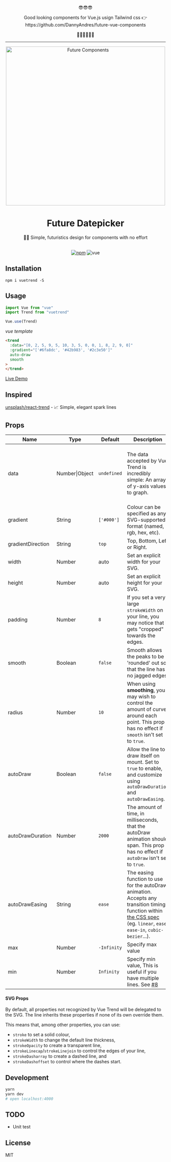 <p align=center>😎😎😎</p>
<p align=center>Good looking components for Vue.js usign Tailwind css 👉 https://github.com/DannyAndres/future-vue-components</p>
<p align=center>🤙🏻🤙🏻🤙🏻</p>

---

<div align="center">
  <img src="./iamges/front.png" width="500" alt="Future Components">
  <br>
  <h1>Future Datepicker</h1>
  <p>👌🏻 Simple, futuristics design for components with no effort</p>
  <br>
  <a href="https://www.npmjs.com/package/future-vue-components"><img src="https://img.shields.io/badge/npm-v0.0.2-orange?style=flat-square" alt="npm"></a>
  <img src="https://img.shields.io/badge/vue-v3.11.0-blue?style=flat-square" alt="vue">

</div>

## Installation

```shell
npm i vuetrend -S
```

## Usage

```js
import Vue from "vue"
import Trend from "vuetrend"

Vue.use(Trend)
```

_vue template_

```html
<trend
  :data="[0, 2, 5, 9, 5, 10, 3, 5, 0, 0, 1, 8, 2, 9, 0]"
  :gradient="['#6fa8dc', '#42b983', '#2c3e50']"
  auto-draw
  smooth
>
</trend>
```

[Live Demo](https://jsfiddle.net/nyh18bLq/)

## Inspired

[unsplash/react-trend](https://github.com/unsplash/react-trend) - 📈 Simple, elegant spark lines

## Props

| Name              | Type           | Default     | Description                                                                                                                                                                                                                                       | Example                                                                      |
| ----------------- | -------------- | ----------- | ------------------------------------------------------------------------------------------------------------------------------------------------------------------------------------------------------------------------------------------------- | ---------------------------------------------------------------------------- |
| data              | Number\|Object | `undefined` | The data accepted by Vue Trend is incredibly simple: An array of y-axis values to graph.                                                                                                                                                          | `[120, 149, 193.4, 200, 92]` or `[{ value: 4 }, { value: 6 }, { value: 8 }]` |
| gradient          | String         | `['#000']`  | Colour can be specified as any SVG-supported format (named, rgb, hex, etc).                                                                                                                                                                       | `['#0FF', '#F0F', '#FF0']`                                                   | - |
| gradientDirection | String         | `top`       | Top, Bottom, Left or Right.                                                                                                                                                                                                                       |                                                                              | - |
| width             | Number         | auto        | Set an explicit width for your SVG.                                                                                                                                                                                                               | -                                                                            |
| height            | Number         | auto        | Set an explicit height for your SVG.                                                                                                                                                                                                              | -                                                                            |
| padding           | Number         | `8`         | If you set a very large `strokeWidth` on your line, you may notice that it gets "cropped" towards the edges.                                                                                                                                      | -                                                                            |
| smooth            | Boolean        | `false`     | Smooth allows the peaks to be 'rounded' out so that the line has no jagged edges.                                                                                                                                                                 | -                                                                            |
| radius            | Number         | `10`        | When using **smoothing**, you may wish to control the amount of curve around each point. This prop has no effect if `smooth` isn't set to `true`.                                                                                                 | -                                                                            |
| autoDraw          | Boolean        | `false`     | Allow the line to draw itself on mount. Set to `true` to enable, and customize using `autoDrawDuration` and `autoDrawEasing`.                                                                                                                     | -                                                                            |
| autoDrawDuration  | Number         | `2000`      | The amount of time, in milliseconds, that the autoDraw animation should span. This prop has no effect if `autoDraw` isn't set to `true`.                                                                                                          | -                                                                            |
| autoDrawEasing    | String         | `ease`      | The easing function to use for the autoDraw animation. Accepts any transition timing function within [the CSS spec](http://www.w3schools.com/cssref/css3_pr_transition-timing-function.asp) (eg. `linear`, `ease`, `ease-in`, `cubic-bezier`...). | -                                                                            |
| max               | Number         | `-Infinity` | Specify max value                                                                                                                                                                                                                                 | -                                                                            |
| min               | Number         | `Infinity`  | Specify min value, This is useful if you have multiple lines. See [#8](https://github.com/QingWei-Li/vue-trend/issues/8)                                                                                                                          | -                                                                            |

#### SVG Props

By default, all properties not recognized by Vue Trend will be delegated to the SVG. The line inherits these properties if none of its own override them.

This means that, among other properties, you can use:

- `stroke` to set a solid colour,
- `strokeWidth` to change the default line thickness,
- `strokeOpacity` to create a transparent line,
- `strokeLinecap`/`strokeLinejoin` to control the edges of your line,
- `strokeDasharray` to create a dashed line, and
- `strokeDashoffset` to control where the dashes start.

## Development

```sh
yarn
yarn dev
# open localhost:4000
```

## TODO

- Unit test

## License

MIT
